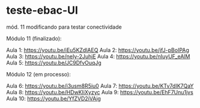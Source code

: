 # teste-ebac-UI
mód. 11 modificando para testar conectividade

Módulo 11 (finalizado):

Aula 1: https://youtu.be/iEu5KZdlAEQ
Aula 2: https://youtu.be/jfJ-pBoIPAg 
Aula 3: https://youtu.be/neIy-2JuhjE 
Aula 4: https://youtu.be/nIuyUF_eAlM 
Aula 5: https://youtu.be/JC9DfvOuqJg 



Módulo 12 (em processo):

Aula 6: https://youtu.be/i3usm8R5iu0
Aula 7: https://youtu.be/KTv7dIK7QaY
Aula 8: https://youtu.be/HDwKIiXyzyc
Aula 9: https://youtu.be/EhF7Unu1jvs
Aula 10: https://youtu.be/YfZVD2iVAig